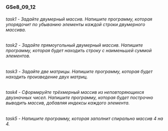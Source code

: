 ### GSe8_09_12

###### task1 - Задайте двумерный массив. Напишите программу, которая упорядочит по убыванию элементы каждой строки двумерного массива.  
###### task2 - Задайте прямоугольный двумерный массив. Напишите программу, которая будет находить строку с наименьшей суммой элементов.  
###### task3 - Задайте две матрицы. Напишите программу, которая будет находить произведение двух матриц.  
###### task4 - Сформируйте трёхмерный массив из неповторяющихся двузначных чисел. Напишите программу, которая будет построчно выводить массив, добавляя индексы каждого элемента.  
###### task5 - Напишите программу, которая заполнит спирально массив 4 на 4.  

